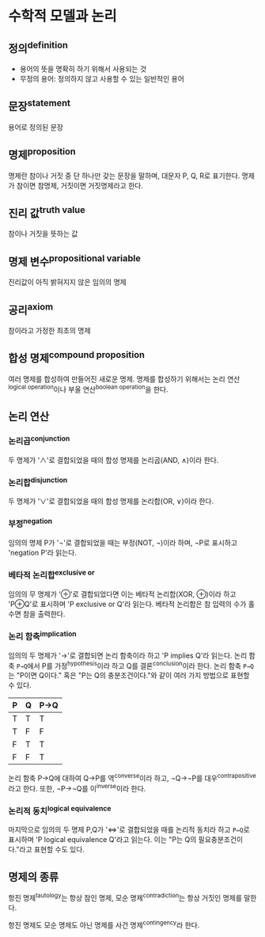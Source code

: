# 수학적 모델과 논리
## 정의<sup>definition</sup>
- 용어의 뜻을 명확히 하기 위해서 사용되는 것
- 무정의 용어: 정의하지 않고 사용할 수 있는 일반적인 용어

## 문장<sup>statement</sup>
용어로 정의된 문장

## 명제<sup>proposition</sup>
명제란 참이나 거짓 중 단 하나만 갖는 문장을 말하며, 대문자 P, Q, R로 표기한다. 명제가 참이면 참명제, 거짓이면 거짓명제라고 한다.

## 진리 값<sup>truth value</sup>
참이나 거짓을 뜻하는 값

## 명제 변수<sup>propositional variable</sup>
진리값이 아직 밝혀지지 않은 임의의 명제

## 공리<sup>axiom</sup>
참이라고 가정한 최초의 명제

## 합성 명제<sup>compound proposition</sup>
여러 명제를 합성하여 만들어진 새로운 명제. 명제를 합성하기 위해서는 논리 연산<sup>logical operation</sup>이나 부울 연산<sup>boolean operation</sup>을 한다.

## 논리 연산
### 논리곱<sup>conjunction</sup>
두 명제가 '∧'로 결합되었을 때의 합성 명제를 논리곱(AND, ∧)이라 한다.

### 논리합<sup>disjunction</sup>
두 명제가 '∨'로 결합되었을 때의 합성 명제를 논리합(OR, ∨)이라 한다.

### 부정<sup>negation</sup>
임의의 명제 P가 '¬'로 결합되었을 때는 부정(NOT, ¬)이라 하며, ¬P로 표시하고 'negation P'라 읽는다.

### 베타적 논리합<sup>exclusive or</sup>
임의의 무 명제가 '⊕'로 결합되었다면 이는 베타적 논리합(XOR, ⊕)이라 하고 'P⊕Q'로 표시하며 'P exclusive or Q'라 읽는다. 베타적 논리합은 참 입력의 수가 홀수면 참을 출력한다.

### 논리 함축<sup>implication</sup>
임의의 두 명제가 '→'로 결합되면 논리 함축이라 하고 'P implies Q'라 읽는다. 논리 함축 `P→Q`에서 P를 가정<sup>hypothesis</sup>이라 하고 Q를 결론<sup>conclusion</sup>이라 한다. 논리 함축 `P→Q`는 "P이면 Q이다."  혹은 "P는 Q의 충분조건이다."와 같이 여러 가지 방법으로 표현할 수 있다.

|P|Q|P→Q|
|-|-|-|
|T|T|T|
|T|F|F|
|F|T|T|
|F|F|T|

논리 함축 P→Q에 대하여 Q→P를 역<sup>converse</sup>이라 하고, ¬Q→¬P를 대우<sup>contrapositive</sup>라고 한다. 또한, ¬P→¬Q를 이<sup>inverse</sup>이라 한다.

### 논리적 동치<sup>logical equivalence</sup>
마지막으로 임의의 두 명제 P,Q가 '⇔'로 결합되었을 때를 논리적 동치라 하고 `P⇔Q`로 표시하며 'P logical equivalence Q'라고 읽는다. 이는 "P는 Q의 필요충분조건이다."라고 표현할 수도 있다.

## 명제의 종류
항진 명제<sup>tautology</sup>는 항상 참인 명제, 모순 명제<sup>contradiction</sup>는 항상 거짓인 명제를 말한다.

항진 명제도 모순 명제도 아닌 명제를 사건 명제<sup>contingency</sup>라 한다.